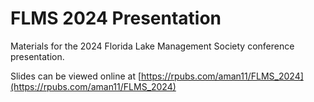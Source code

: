 # FLMS 2024 Presentation
Materials for the 2024 Florida Lake Management Society conference presentation.

Slides can be viewed online at [https://rpubs.com/aman11/FLMS_2024](https://rpubs.com/aman11/FLMS_2024)